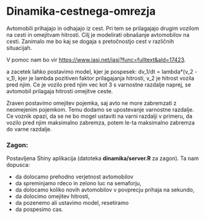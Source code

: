 # Dinamika-cestnega-omrezja

Avtomobili prihajajo in odhajajo iz cest. Pri tem se prilagajajo drugim vozilom na cesti in omejitvam hitrosti. Cilj je modelirati obnašanje avtomobilov na cesti. Zanimalo me bo kaj se dogaja s pretočnostjo cest v različnih situacijah.

V pomoc nam bo vir https://www.iasj.net/iasj?func=fulltext&aId=17423.

a zacetek lahko postavimo model, kjer je pospesek:
dv_1/dt = lambda*(v_2 - v_1),
kjer je lambda pozitiven faktor prilagajanja hitrosti, v_2 je hitrost vozila pred njim. Ce je vozilo pred njim vec kot 3 s varnostne razdalje naprej, se avtomobil prilagaja hitrosti omejitve ceste.

Zraven postavimo omejitev pojemka, saj avto ne more zabremzati z neomejenim pojemkom. Temu dodamo se upostevanje varnostne razdalje. Ce voznik opazi, da se ne bo mogel ustaviti na varni razdalji v primeru, da vozilo pred njim maksimalno zabremza, potem le-ta maksimalno zabremza do varne razdalje.

### Zagon:
Postavljena Shiny aplikacija (datoteka **dinamika/server.R** za zagon). Ta nam dopusca:
- da dolocamo prehodno verjetnost avtomobilov
- da spreminjamo rdeco in zelono luc na semaforju,
- da dolocamo koliko novih avtomobilov v povprecju prihaja na sekundo,
- da dolocimo omejitev hitrosti,
- da pozenemo ali ustavimo model, resetiramo
- da pospesimo cas.